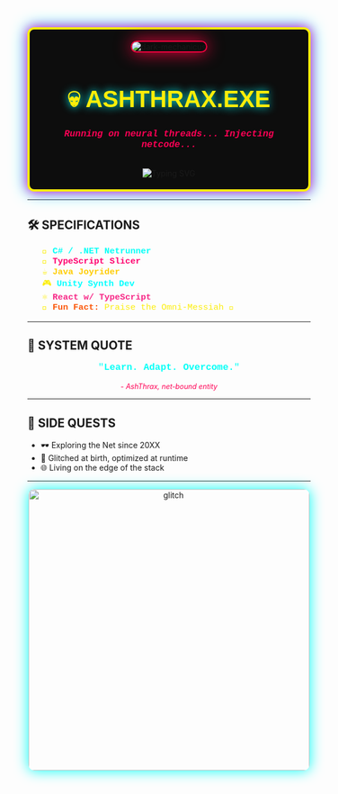 <!-- README Cyberpunk 2077 Inspired -->
<div align="center" style="position: relative; display: inline-block; padding: 20px; border: 4px solid #fcee09; border-radius: 12px; box-shadow: 0 0 20px #ff00c8, 0 0 30px #00f0ff; background-color: #0d0d0d;">

  <img src="https://media1.tenor.com/m/zw3HWomJs3YAAAAd/darktide-adeptus-mechanicus.gif" alt="dark-mechanicus" style="border-radius: 12px; border: 2px solid #ff0040; box-shadow: 0 0 30px #ff0040;"/>

  <h1 style="font-family:'Orbitron', sans-serif; color:#fcee09; font-size:3em; text-shadow: 0 0 15px #00fff7;">
    💀 ASHTHRAX.EXE
  </h1>

  <h3 style="color:#ff0055; font-family:'Courier New', monospace;">
    <em>Running on neural threads... Injecting netcode...</em>
  </h3>

  <br>

  <img src="https://readme-typing-svg.demolab.com?font=Orbitron&size=22&duration=3000&color=FCEE09&center=true&vCenter=true&width=500&lines=Jacking+into+Night+City...;Establishing+link...;System+Armed+%26+Online." alt="Typing SVG" />

</div>

---

## 🛠️ SPECIFICATIONS

<ul style="list-style:none; font-family: 'Courier New', monospace; color:#fcee09; font-size:1.1em;">
  <li>🧠 <strong style="color:#00fff7;">C# / .NET Netrunner</strong></li>
  <li>🧪 <strong style="color:#ff006e;">TypeScript Slicer</strong></li>
  <li>☕ <strong style="color:#ffcc00;">Java Joyrider</strong></li>
  <li>🎮 <strong style="color:#00ffff;">Unity Synth Dev</strong></li>
  <li>⚛️ <strong style="color:#f72585;">React w/ TypeScript</strong></li>
  <li>🤖 <strong style="color:#fb5607;">Fun Fact:</strong> Praise the Omni-Messiah 🔧</li>
</ul>

---

## 💬 SYSTEM QUOTE

<div align="center">
  <p style="color:#00fff7; font-size:1.2em; font-family:'Courier New', monospace;">
    "<strong>Learn. Adapt. Overcome.</strong>"
  </p>
  <p style="color:#ff0055; font-size:0.9em; font-style:italic;">- AshThrax, net-bound entity</p>
</div>

---

## 🧠 SIDE QUESTS

- 🕶️ Exploring the Net since 20XX  
- 🧬 Glitched at birth, optimized at runtime  
- 🌐 Living on the edge of the stack

---

<div align="center">

  <img src="https://imgur.com/gallery/cyberpunk-glitch-48AnG0z#h76Mijo" alt="glitch" width="500" style="border-radius:10px; box-shadow: 0 0 25px #00fff7;" />

</div>
